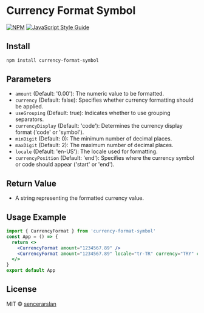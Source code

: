 # Currency Format Symbol
[![NPM](https://img.shields.io/npm/v/currency-format-symbol.svg)](https://www.npmjs.com/package/currency-format-symbol) [![JavaScript Style Guide](https://img.shields.io/badge/code_style-standard-brightgreen.svg)](https://standardjs.com)

## Install

```bash
npm install currency-format-symbol
```
## Parameters

- `amount` (Default: '0.00'): The numeric value to be formatted.
- `currency` (Default: false): Specifies whether currency formatting should be applied.
- `useGrouping` (Default: true): Indicates whether to use grouping separators.
- `currencyDisplay` (Default: 'code'): Determines the currency display format ('code' or 'symbol').
- `minDigit` (Default: 0): The minimum number of decimal places.
- `maxDigit` (Default: 2): The maximum number of decimal places.
- `locale` (Default: 'en-US'): The locale used for formatting.
- `currencyPosition` (Default: 'end'): Specifies where the currency symbol or code should appear ('start' or 'end').

## Return Value

- A string representing the formatted currency value.


## Usage Example

```jsx
import { CurrencyFormat } from 'currency-format-symbol'
const App = () => {
  return <>
    <CurrencyFormat amount="1234567.89" />
    <CurrencyFormat amount="1234567.89" locale="tr-TR" currency="TRY" currencyDisplay="symbol"/>
  </>
}
export default App
```

## License

MIT © [sencerarslan](https://github.com/sencerarslan)
